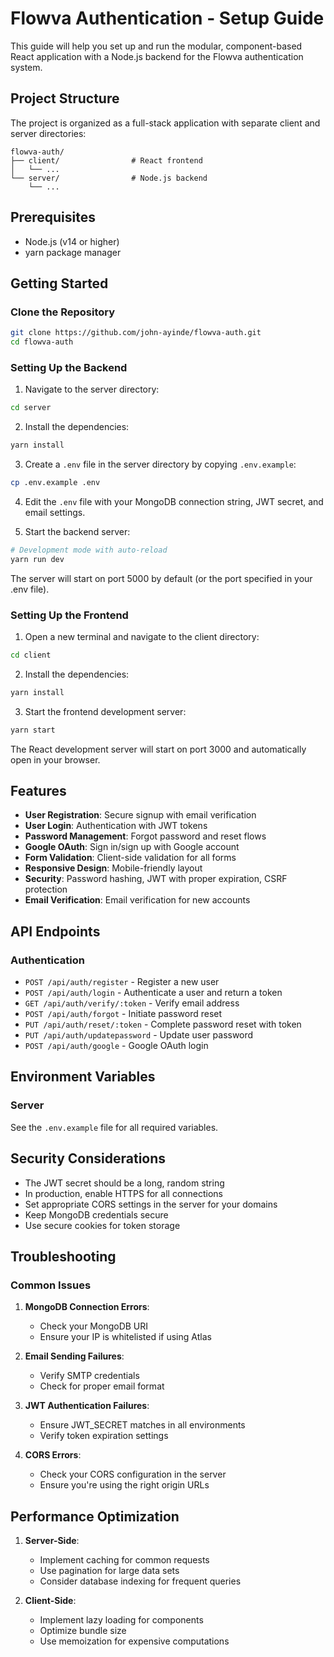 # Flowva Authentication - Setup Guide

This guide will help you set up and run the modular, component-based React application with a Node.js backend for the Flowva authentication system.

## Project Structure

The project is organized as a full-stack application with separate client and server directories:

```
flowva-auth/
├── client/                # React frontend
│   └── ...
└── server/                # Node.js backend
    └── ...
```

## Prerequisites

- Node.js (v14 or higher)
- yarn package manager

## Getting Started

### Clone the Repository

```bash
git clone https://github.com/john-ayinde/flowva-auth.git
cd flowva-auth
```

### Setting Up the Backend

1. Navigate to the server directory:

```bash
cd server
```

2. Install the dependencies:

```bash
yarn install
```

3. Create a `.env` file in the server directory by copying `.env.example`:

```bash
cp .env.example .env
```

4. Edit the `.env` file with your MongoDB connection string, JWT secret, and email settings.

5. Start the backend server:

```bash
# Development mode with auto-reload
yarn run dev
```

The server will start on port 5000 by default (or the port specified in your .env file).

### Setting Up the Frontend

1. Open a new terminal and navigate to the client directory:

```bash
cd client
```

2. Install the dependencies:

```bash
yarn install
```

3. Start the frontend development server:

```bash
yarn start
```

The React development server will start on port 3000 and automatically open in your browser.

## Features

- **User Registration**: Secure signup with email verification
- **User Login**: Authentication with JWT tokens
- **Password Management**: Forgot password and reset flows
- **Google OAuth**: Sign in/sign up with Google account
- **Form Validation**: Client-side validation for all forms
- **Responsive Design**: Mobile-friendly layout
- **Security**: Password hashing, JWT with proper expiration, CSRF protection
- **Email Verification**: Email verification for new accounts

## API Endpoints

### Authentication

- `POST /api/auth/register` - Register a new user
- `POST /api/auth/login` - Authenticate a user and return a token
- `GET /api/auth/verify/:token` - Verify email address
- `POST /api/auth/forgot` - Initiate password reset
- `PUT /api/auth/reset/:token` - Complete password reset with token
- `PUT /api/auth/updatepassword` - Update user password
- `POST /api/auth/google` - Google OAuth login

## Environment Variables

### Server

See the `.env.example` file for all required variables.

## Security Considerations

- The JWT secret should be a long, random string
- In production, enable HTTPS for all connections
- Set appropriate CORS settings in the server for your domains
- Keep MongoDB credentials secure
- Use secure cookies for token storage

## Troubleshooting

### Common Issues

1. **MongoDB Connection Errors**:

   - Check your MongoDB URI
   - Ensure your IP is whitelisted if using Atlas

2. **Email Sending Failures**:

   - Verify SMTP credentials
   - Check for proper email format

3. **JWT Authentication Failures**:

   - Ensure JWT_SECRET matches in all environments
   - Verify token expiration settings

4. **CORS Errors**:
   - Check your CORS configuration in the server
   - Ensure you're using the right origin URLs

## Performance Optimization

1. **Server-Side**:

   - Implement caching for common requests
   - Use pagination for large data sets
   - Consider database indexing for frequent queries

2. **Client-Side**:
   - Implement lazy loading for components
   - Optimize bundle size
   - Use memoization for expensive computations

